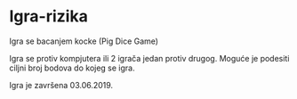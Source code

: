 # Igra-rizika
Igra se bacanjem kocke (Pig Dice Game)

Igra se protiv kompjutera ili 2 igrača jedan protiv drugog.
Moguće je podesiti ciljni broj bodova do kojeg se igra.

Igra je završena 03.06.2019.
